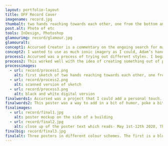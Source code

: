 ```yaml
---
layout: portfolio-layout
title: OFF Record Cover
imagename: record.jpg
thumbalt: two hands reaching towards each other, one from the bottom and one from the top. the text reads 'accursed creator'
post.alt: Photo of etc
tools: InDesign, Photoshop
glamourimg: record/glamour.jpg
glamouralt:
concept1: Accursed Creator is a commentary on the ongoing search for man to create life. It was inspired by a story, whether it be true or not, about a robot that would be fueled by meat.  There was the old school terror of robots taking over the world, doing something devastating, but to elevate it I had to take it a step further then just an AI. A Frankenstein has been defined as something that is pieced together, and really artificial intelligence is just bits and pieces of human consciousness added together.
concept2: I wanted to use as much ionic imagery as I could, Adam’s hand to God, the idea of Frankenstein as the symbol of what would come to pass, how that intelligence felt about being alive and created.  The final touch is that the United States government would host this event. As a country that capitalizes on creation and new technology, who else would want to be the first to know what someone has cooked-or sewn, together?
process1: Accursed was a process of trying out different styles. I began with trying a layered effect, that the hands would be layers and layers thick. After a while, sketch after sketch, it morphed into trying to use shapes to represent different parts of the hand, and then to a style where it was all simple shapes.
process2: This worked well with the idea of creating something out of pieces, and the style of stained glass. I scanned in the illustration, traced it, and created the first version with typography.
processimages:
  - url: record/process1.png
    alt: first sketch of two hands reaching towards each other, one from the bottom and one from the top.
  - url: record/process2.png
    alt: scanned version of sketch
  - url: record/process3.png
    alt: black and white digital version
finalwords1: Accursed was a project that I could add a personal touch. I’ve read enough Ray Bradbury to know how this competition goes, and enough science fiction to know exactly how that intelligence feels.
finalwords2: This poster was a way to add in a bit of humor, poke a bit of fun at what was going on, and still have something that you’d see around the city.
finalimages:
  - url: record/final1.jpg
    alt: poster mockup on the side of a building
  - url: record/final2.jpg
    alt: close up of the poster text which reads- May 1st-12th 2020, The annual Frankenstein and Android Creation Contest
finalbig: record/final3.jpg
finalalt: Three posters in different colour schemes. The first is a blue hand reaching to a red hand on a black background. The second is blue hands reaching towards each other on a gray background. The third is a mixture of purple, green and cream colours for both hands on a light grey background.
---
```



